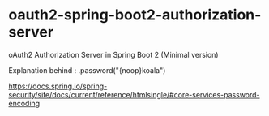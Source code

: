 # oauth2-spring-boot2-authorization-server
oAuth2 Authorization Server in Spring Boot 2 (Minimal version)

Explanation behind : .password("{noop}koala")

https://docs.spring.io/spring-security/site/docs/current/reference/htmlsingle/#core-services-password-encoding

